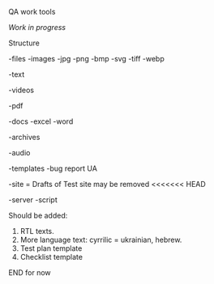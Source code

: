 QA work tools

*Work in progress*

Structure

-files
 -images
  -jpg
  -png
  -bmp
  -svg
  -tiff
  -webp

 -text

 -videos

 -pdf
 
 -docs
  -excel
  -word

 -archives

 -audio
 
 -templates
  -bug report UA

-site = Drafts of Test site may be removed
<<<<<<< HEAD


-server
-script

Should be added: 
1. RTL texts. 
2. More language text: cyrrilic = ukrainian, hebrew.
3. Test plan template
4. Checklist template


END for now
